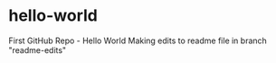 # hello-world
First GitHub Repo - Hello World 
Making edits to readme file in branch "readme-edits"

